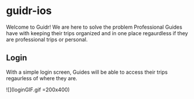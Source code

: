 # guidr-ios

Welcome to Guidr!  We are here to solve the problem Professional Guides have with keeping their trips organized and in one place regaurdless if they are professional trips or personal.

## Login

With a simple login screen, Guides will be able to access their trips regaurless of where they are.

![](loginGIF.gif =200x400)
